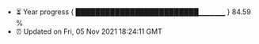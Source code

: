 - ⏳ Year progress { █████████████████████████▁▁▁▁▁ } 84.59 %
- ⏰ Updated on Fri, 05 Nov 2021 18:24:11 GMT

